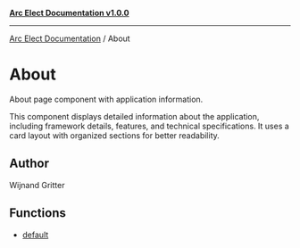 [**Arc Elect Documentation v1.0.0**](../README.md)

---

[Arc Elect Documentation](../modules.md) / About

# About

About page component with application information.

This component displays detailed information about the application,
including framework details, features, and technical specifications.
It uses a card layout with organized sections for better readability.

## Author

Wijnand Gritter

## Functions

- [default](functions/default.md)
